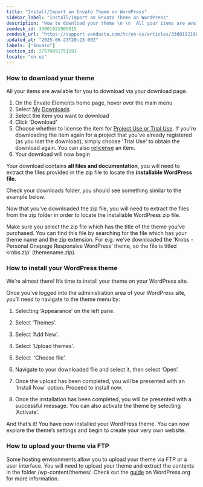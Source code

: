 ```yaml
---
title: "Install/Import an Envato Theme on WordPress"
sidebar_label: "Install/Import an Envato Theme on WordPress"
description: "How to download your theme \n \n  All your items are available for you to download via your download page.  \n \n  On the Envato Elements home page, hover over the"
zendesk_id: 33001921905815
zendesk_url: "https://support.vendasta.com/hc/en-us/articles/33001921905815-Install-Import-an-Envato-Theme-on-WordPress"
updated_at: "2025-06-23T20:23:00Z"
labels: ["Envato"]
section_id: 27570091751191
locale: "en-us"
---
```


### How to download your theme

All your items are available for you to download via your download page.

1.  On the Envato Elements home page, hover over the main menu
2.  Select [My](https://elements.envato.com/account/downloads) [Downloads](https://elements.envato.com/account/downloads)
3.  Select the item you want to download
4.  Click ‘Download’
5.  Choose whether to license the item for [Project Use or Trial Use](https://help.elements.envato.com/hc/en-us/articles/360000629226--Trial-Use-versus-Project-Use-licenses). If you're downloading the item again for a project that you've already registered (as you lost the download), simply choose 'Trial Use' to obtain the download again. You can also [relicense](https://help.elements.envato.com/hc/en-us/articles/360000621763-Relicense-Items) an item.
6.  Your download will now begin

Your download contains **all files and documentation**, you will need to extract the files provided in the zip file to locate the **installable WordPress file.**

Check your downloads folder, you should see something similar to the example below.

<!-- image removed: ./img/33001921905815-51d7fd33e6 -->

Now that you’ve downloaded the zip file, you will need to extract the files from the zip folder in order to locate the installable WordPress zip file.

<!-- image removed: ./img/33001921905815-9f606ed886 -->

Make sure you select the zip file which has the title of the theme you’ve purchased. You can find this file by searching for the file which has your theme name and the zip extension. For e.g. we’ve downloaded the ‘Krobs - Personal Onepage Responsive WordPress’ theme, so the file is titled krobs.zip’ (themename.zip).

### **How to install your WordPress theme**

We’re almost there! It’s time to install your theme on your WordPress site.

Once you’ve logged into the administration area of your WordPress site, you’ll need to navigate to the theme menu by:

1.  Selecting ‘Appearance’ on the left pane.
2.  Select ‘Themes’.
    
    <!-- image removed: ./img/33001921905815-dd20a60460 -->
    
3.  Select ‘Add New’.
    
    <!-- image removed: ./img/33001921905815-1aa779186c -->
    
4.  Select ‘Upload themes’.
    
    <!-- image removed: ./img/33001921905815-21cc2eac78 -->
    
5.  Select  ‘Choose file’.
    
    <!-- image removed: ./img/33001921905815-029c0586d1 -->
    
6.  Navigate to your downloaded file and select it, then select ‘Open’.
    
    <!-- image removed: ./img/33001921905815-5a87a887d2 -->
    
7.  Once the upload has been completed, you will be presented with an ‘Install Now' option. Proceed to install now.
    
    <!-- image removed: ./img/33001921905815-b309b62692 -->
    
8.  Once the installation has been completed, you will be presented with a successful message. You can also activate the theme by selecting ‘Activate’.

And that’s it! You have now installed your WordPress theme. You can now explore the theme’s settings and begin to create your very own website.

### **How to upload your theme via FTP**

Some hosting environments allow you to upload your theme via FTP or a user interface. You will need to upload your theme and extract the contents in the folder /wp-content/themes/. Check out the [guide](https://codex.wordpress.org/Using_Themes#Adding_New_Themes) on WordPress.org for more information.
